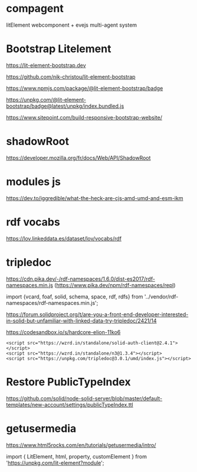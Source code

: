 # compagent
litElement webcomponent + evejs multi-agent system

# Bootstrap Litelement
https://lit-element-bootstrap.dev

https://github.com/nik-christou/lit-element-bootstrap

https://www.npmjs.com/package/@lit-element-bootstrap/badge

https://unpkg.com/@lit-element-bootstrap/badge@latest/unpkg/index.bundled.js

https://www.sitepoint.com/build-responsive-bootstrap-website/

# shadowRoot
https://developer.mozilla.org/fr/docs/Web/API/ShadowRoot


# modules js
https://dev.to/iggredible/what-the-heck-are-cjs-amd-umd-and-esm-ikm

# rdf vocabs
https://lov.linkeddata.es/dataset/lov/vocabs/rdf

# tripledoc
https://cdn.pika.dev/-/rdf-namespaces/1.6.0/dist-es2017/rdf-namespaces.min.js  (https://www.pika.dev/npm/rdf-namespaces/repl)

import {vcard, foaf, solid, schema, space, rdf, rdfs} from '../vendor/rdf-namespaces/rdf-namespaces.min.js';

https://forum.solidproject.org/t/are-you-a-front-end-developer-interested-in-solid-but-unfamiliar-with-linked-data-try-tripledoc/2421/14

https://codesandbox.io/s/hardcore-elion-11ko6
```
<script src="https://wzrd.in/standalone/solid-auth-client@2.4.1"></script>
<script src="https://wzrd.in/standalone/n3@1.3.4"></script>
<script src="https://unpkg.com/tripledoc@3.0.1/umd/index.js"></script>

```

# Restore PublicTypeIndex
https://github.com/solid/node-solid-server/blob/master/default-templates/new-account/settings/publicTypeIndex.ttl

# getusermedia
https://www.html5rocks.com/en/tutorials/getusermedia/intro/


import { LitElement, html, property, customElement }  from 'https://unpkg.com/lit-element?module';
